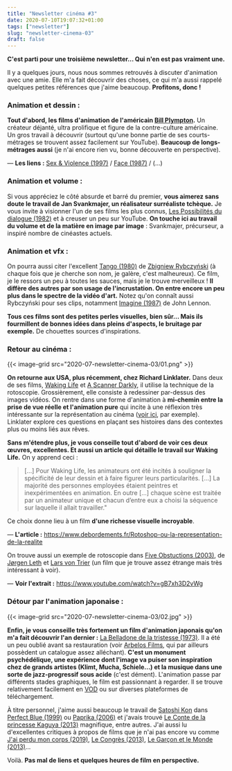 ```yaml
---
title: "Newsletter cinéma #3"
date: 2020-07-10T19:07:32+01:00
tags: ["newsletter"]
slug: "newsletter-cinema-03"
draft: false
---
```


**C'est parti pour une troisième newsletter... Qui n'en est pas vraiment une.**

Il y a quelques jours, nous nous sommes retrouvés à discuter d'animation avec une amie. Elle m'a fait découvrir des choses, ce qui m'a aussi rappelé quelques petites références que j'aime beaucoup. **Profitons, donc !**

### Animation et dessin :

**Tout d'abord, les films d'animation de l'américain [Bill Plympton](https://fr.wikipedia.org/wiki/Bill_Plympton).** Un créateur déjanté, ultra prolifique et figure de la contre-culture américaine. Un gros travail à découvrir (surtout qu'une bonne partie de ses courts-métrages se trouvent assez facilement sur YouTube). **Beaucoup de longs-métrages aussi** (je n'ai encore rien vu, bonne découverte en perspective).

— **Les liens :** [Sex & Violence (1997)](https://www.youtube.com/watch?v=MBBoCyf3eIE) / [Face (1987)](https://www.youtube.com/watch?v=bpej3a7AhGI) / (...)

### Animation et volume :

Si vous appréciez le côté absurde et barré du premier, **vous aimerez sans doute le travail de Jan Svankmajer, un réalisateur surréaliste tchèque.** Je vous invite à visionner l'un de ses films les plus connus, [Les Possibilités du dialogue (1982)](https://www.youtube.com/watch?v=L-gGpWpra-g) et à creuser un peu sur YouTube. **On touche ici au travail du volume et de la matière en image par image** : Svankmajer, précurseur, a inspiré nombre de cinéastes actuels.

### Animation et vfx :

On pourra aussi citer l'excellent [Tango (1980)](https://www.youtube.com/watch?v=lo8O8lYDzIU) de [Zbigniew Rybczyński](https://fr.wikipedia.org/wiki/Zbigniew_Rybczyński) (à chaque fois que je cherche son nom, je galère, c'est malheureux). Ce film, je le ressors un peu à toutes les sauces, mais je le trouve merveilleux ! **Il diffère des autres par son usage de l'incrustation. On entre encore un peu plus dans le spectre de la vidéo d'art.** Notez qu'on connaît aussi Rybczyński pour ses clips, notamment [Imagine (1987)](https://www.youtube.com/watch?v=YVeUSxLG4NE) de John Lennon.

**Tous ces films sont des petites perles visuelles, bien sûr... Mais ils fourmillent de bonnes idées dans pleins d'aspects, le bruitage par exemple.** De chouettes sources d'inspirations.

### Retour au cinéma :

{{< image-grid src="2020-07-newsletter-cinema-03/01.png" >}}

**On retourne aux USA, plus récemment, chez Richard Linklater.** Dans deux de ses films, [Waking Life](https://fr.wikipedia.org/wiki/Waking_Life) et [A Scanner Darkly](https://fr.wikipedia.org/wiki/A_Scanner_Darkly), il utilise la technique de la rotoscopie. Grossièrement, elle consiste à redessiner par-dessus des images vidéos. On rentre dans une forme d'animation à **mi-chemin entre la prise de vue réelle et l'animation pure** qui incite à une réflexion très intéressante sur la représentation au cinéma ([voir ici](https://hal-univ-paris3.archives-ouvertes.fr/hal-01852807/document), par exemple). Linklater explore ces questions en plaçant ses histoires dans des contextes plus ou moins liés aux rêves.

**Sans m'étendre plus, je vous conseille tout d'abord de voir ces deux œuvres, excellentes. Et aussi un article qui détaille le travail sur Waking Life.** On y apprend ceci :

> [...] Pour Waking Life, les animateurs ont été incités à souligner la spécificité de leur dessin et à faire figurer leurs particularités. [...] La majorité des personnes employées étaient peintres et inexpérimentées en animation. En outre [...] chaque scène est traitée par un animateur unique et chacun d’entre eux a choisi la séquence sur laquelle il allait travailler."

Ce choix donne lieu à un film **d'une richesse visuelle incroyable**.

— **L'article :** https://www.debordements.fr/Rotoshop-ou-la-representation-de-la-realite

On trouve aussi un exemple de rotoscopie dans [Five Obstuctions (2003)](https://fr.wikipedia.org/wiki/Five_Obstructions), de [Jørgen Leth](https://fr.wikipedia.org/wiki/Jørgen_Leth) et [Lars von Trier](https://fr.wikipedia.org/wiki/Lars_von_Trier) (un film que je trouve assez étrange mais très intéressant à voir).

— **Voir l'extrait :** https://www.youtube.com/watch?v=gB7xh3D2vWg

### Détour par l'animation japonaise :

{{< image-grid src="2020-07-newsletter-cinema-03/02.jpg" >}}

**Enfin, je vous conseille très fortement un film d'animation japonais qu'on m'a fait découvrir l'an dernier :** [La Belladone de la tristesse (1973)](https://fr.wikipedia.org/wiki/La_Belladone_de_la_tristesse). Il a été un peu oublié avant sa restauration (voir [Arbelos Films](http://arbelosfilms.com/distribution/films/belladonna-of-sadness/), qui par ailleurs possèdent un catalogue assez alléchant). **C'est un monument psychédélique, une expérience dont l'image va puiser son inspiration chez de grands artistes (Klimt, Mucha, Schiele...) et la musique dans une sorte de jazz-progressif sous acide** (c'est dément). L'animation passe par différents stades graphiques, le film est passionnant à regarder. Il se trouve relativement facilement en [VOD](https://vod.cnc.fr/title/591141ff-6834-421b-b8e2-066a7767850e?t=Belladonna) ou sur diverses plateformes de téléchargement.

À titre personnel, j'aime aussi beaucoup le travail de [Satoshi Kon](https://fr.wikipedia.org/wiki/Satoshi_Kon) dans [Perfect Blue (1999)](https://fr.wikipedia.org/wiki/Perfect_Blue) ou [Paprika (2006)](https://fr.wikipedia.org/wiki/Paprika_(film,_2006)) et j'avais trouvé [Le Conte de la princesse Kaguya (2013)](https://fr.wikipedia.org/wiki/Le_Conte_de_la_princesse_Kaguya) magnifique, entre autres. J'ai aussi lu d'excellentes critiques à propos de films que je n'ai pas encore vu comme [J'ai perdu mon corps (2019)](https://fr.wikipedia.org/wiki/J%27ai_perdu_mon_corps), [Le Congrès (2013)](https://fr.wikipedia.org/wiki/Le_Congrès), [Le Garçon et le Monde (2013)](https://fr.wikipedia.org/wiki/Le_Garçon_et_le_Monde)...

Voilà. **Pas mal de liens et quelques heures de film en perspective.**
